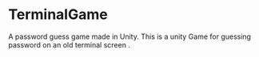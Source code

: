 # TerminalGame
A password guess game made in Unity.
This is a unity Game for guessing password on an old terminal screen . 
